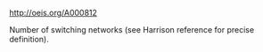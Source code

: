 http://oeis.org/A000812

Number of switching networks (see Harrison reference for precise definition).
